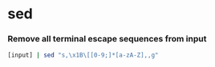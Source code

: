 # sed

### Remove all terminal escape sequences from input

```bash
[input] | sed "s,\x1B\[[0-9;]*[a-zA-Z],,g"
```

